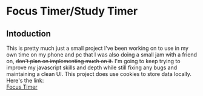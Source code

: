 # Focus Timer/Study Timer  
## Intoduction  
This is pretty much just a small project I've been working on to use in my own time on my phone and pc that I was also doing a small jam with a friend on, ~~don't plan on implementing much on it.~~ I'm going to keep trying to improve my javascript skills and depth while still fixing any bugs and maintaining a clean UI. This project does use cookies to store data locally. Here's the link:  
<a href = 'https://lincoln-murray.github.io/focus_timer/'>Focus Timer</a>
